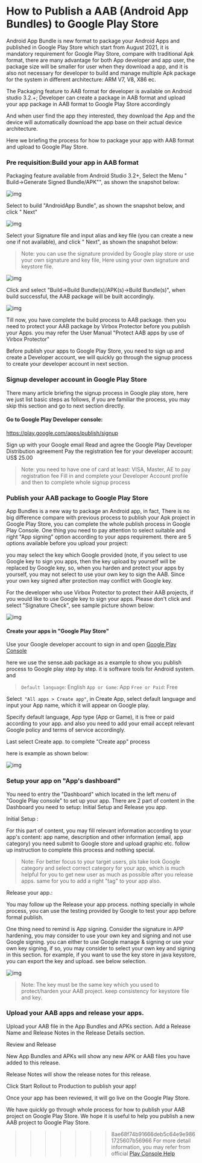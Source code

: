 # How to Publish a AAB (Android App Bundles) to Google Play Store

Android App Bundle is new format to package your Android Apps and published in Google Play Store which start from August 2021, it is mandatory requirement for Google Play Store, compare with traditional Apk format, there are many advantage for both App developer and app user, the package size will be smaller for user when they download a app, and it is also not necessary for developer to build and manage multiple Apk package for the system in different architecture: ARM V7, V8, X86 ec.

The Packaging feature to AAB format for developer is available on Android studio 3.2.+; Developer can create a package in AAB format and upload your app package in AAB format to Google Play Store accordingly

And when user find the app they interested, they download the App and the device will automatically download the app base on their actual device architecture.

Here we briefing the process for how to package your app with AAB format and upload to Google Play Store.

### **Pre requisition:Build your app in AAB format**

Packaging feature available from Android Studio 3.2+, Select the Menu " Build->Generate Signed Bundle/APK"", as shown the snapshot below:

![img](googleplay.assets/gp-1.png)



Select to build "AndroidApp Bundle", as shown the snapshot below, and click " Next"

![img](googleplay.assets/gp-2.png)



Select your Signature file and input alias and key file (you can create a new one if not available), and click " Next", as shown the snapshot below:

> Note: you can use the signature provided by Google play store or use your own signature and key file, Here using your own signature and keystore file.



![img](googleplay.assets/gp-3.png)



Click and select "Build->Build Bundle(s)/APK(s)->Build Bundle(s)", when build successful, the AAB package will be built accordingly.



![img](googleplay.assets/gp-4.png)



Till now, you have complete the build process to AAB package. then you need to protect your AAB package by Virbox Protector before you publish your Apps. you may refer the User Manual "Protect AAB apps by use of Virbox Protector"

Before publish your apps to Google Play Store, you need to sign up and create a Developer account, we will quickly go through the signup process to create your developer account in next section.

### **Signup developer account in Google Play Store**

There many article briefing the signup process in Google play store, here we just list basic steps as follows, if you are familiar the process, you may skip this section and go to next section directly.

#### **Go to Google Play Developer console:**

https://play.google.com/apps/publish/signup

Sign up with your Google email
Read and agree the Google Play Developer Distribution agreement
Pay the registration fee for your developer account: US$ 25.00

> Note: you need to have one of card at least: VISA, Master, AE to pay registration fee
> Fill in and complete your Developer Account profile and then to complete whole signup process



### **Publish your AAB package to Google Play Store**

App Bundles is a new way to package an Android app, in fact, There is no big difference compare with previous process to publish your Apk project in Google Play Store, you can complete the whole publish process in Google Play Console. One thing you need to pay attention to select suitable and right "App signing" option according to your apps requirement. there are 5 options available before you upload your project:

you may select the key which Google provided (note, if you select to use Google key to sign you apps, then the key upload by yourself will be replaced by Google key, so, when you harden and protect your apps by yourself, you may not select to use your own key to sign the AAB. Since your own key signed after protection may conflict with Google key.

For the developer who use Virbox Protector to protect their AAB projects, if you would like to use Google key to sign your apps. Please don't click and select "Signature Check", see sample picture shown below:

![img](googleplay.assets/gp-5.png)



#### **Create your apps in "Google Play Store"**

Use your Google developer account to sign in and open [Google Play Console](https://play.google.com/apps/publish)

here we use the sense.aab package as a example to show you publish process to Google play step by step. it is software tools for Android system. and

> `Default language`: English
> `App or Game`: App
> `Free or Paid`: Free



Select` "All apps > Create app"`, in Create App, select default language and input your App name, which it will appear on Google play.

Specify default language, App type (App or Game), it is free or paid according to your app. and also you need to add your email accept relevant Google policy and terms of service accordingly.

Last select Create app. to complete "Create app" process

here is example as shown below:

![img](googleplay.assets/gp-6.png)



### **Setup your app on "App's dashboard"**

You need to entry the "Dashboard" which located in the left menu of "Google Play console" to set up your app. There are 2 part of content in the Dashboard you need to setup: Initial Setup and Release you app.

Initial Setup :

For this part of content, you may fill relevant information according to your app's content: app name, description and other information (email, app category) you need submit to Google store and upload graphic etc. follow up instruction to complete this process and nothing special.

> Note: For better focus to your target users, pls take look Google category and select correct category for your app, which is much helpful for you to get new user as much as possible after you release apps. same for you to add a right "tag" to your app also.



Release your app.:

You may follow up the Release your app process. nothing specially in whole process, you can use the testing provided by Google to test your app before formal publish.

One thing need to remind is App signing. Consider the signature in APP hardening, you may consider to use your own key and signing and not use Google signing. you can either to use Google manage & signing or use your own key signing, if so, you may consider to select your own key and signing in this section. for example, if you want to use the key store in java keystore, you can export the key and upload. see below selection.

![img](googleplay.assets/gp-7.png)



> Note: The key must be the same key which you used to protect/harden your AAB project. keep consistency for keystore file and key.





### **Upload your AAB apps and release your apps.**

Upload your AAB file in the App Bundles and APKs section. Add a Release Name and Release Notes in the Release Details section.

Review and Release

New App Bundles and APKs will show any new APK or AAB files you have added to this release.

Release Notes will show the release notes for this release.

Click Start Rollout to Production to publish your app!

Once your app has been reviewed, it will go live on the Google Play Store.

We have quickly go through whole process for how to publish your AAB project on Google Play Store. We hope it is useful to help you publish a new AAB project to Google Play Store.

>>>>>>> 8ae68f74b91666deb5c64e9e9861725607b56966
For more detail information, you may refer from official [Play Console Help](https://support.google.com/googleplay/android-developer#topic=)